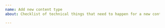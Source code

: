 ```yaml
---
name: Add new content type
about: Checklist of technical things that need to happen for a new content type to exist on alpha

---
```


